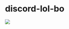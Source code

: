# discord-lol-bo
<img src="https://img.shields.io/badge/Node-3776AB?style=for-the-badge&logo=Python&logoColor=white">

